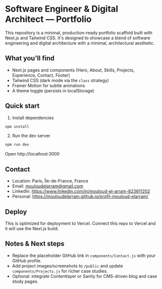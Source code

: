 # Software Engineer & Digital Architect — Portfolio

This repository is a minimal, production-ready portfolio scaffold built with Next.js and Tailwind CSS. It's designed to showcase a blend of software engineering and digital architecture with a minimal, architectural aesthetic.

## What you'll find

- Next.js pages and components (Hero, About, Skills, Projects, Experience, Contact, Footer)
- Tailwind CSS (dark mode via the `class` strategy)
- Framer Motion for subtle animations
- A theme toggle (persists in localStorage)

## Quick start

1. Install dependencies

```powershell
npm install
```

2. Run the dev server

```powershell
npm run dev
```

Open http://localhost:3000

## Contact

- Location: Paris, Île-de-France, France
- Email: mouloudelarram@gmail.com
- LinkedIn: https://www.linkedin.com/in/mouloud-el-arram-823611202
- Personal: https://mouloudelarram.github.io/profil-mouloud-elarram/

## Deploy

This is optimized for deployment to Vercel. Connect this repo to Vercel and it will use the Next.js build.

## Notes & Next steps

- Replace the placeholder GitHub link in `components/Contact.js` with your GitHub profile.
- Add project images/screenshots to `/public` and update `components/Projects.js` for richer case studies.
- Optional: integrate Contentlayer or Sanity for CMS-driven blog and case study pages.
